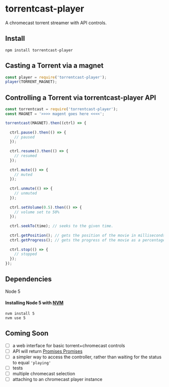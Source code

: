 # torrentcast-player
A chromecast torrent streamer with API controls.

## Install

```
npm install torrentcast-player
```

## Casting a Torrent via a magnet

```js
const player = require('torrentcast-player');
player(TORRENT_MAGNET);
```

## Controlling a Torrent via torrentcast-player API

```js
const torrentcast = require('torrentcast-player');
const MAGNET = '>>>> magent goes here <<<<';

torrentcast(MAGNET).then((ctrl) => {
  
  ctrl.pause().then(() => {
    // paused
  });
  
  ctrl.resume().then(() => {
    // resumed
  });
  
  ctrl.mute(() => {
    // muted
  });
  
  ctrl.unmute(() => {
    // unmuted
  });
  
  ctrl.setVolume(0.5).then(() => {
    // volume set to 50%
  });
  
  ctrl.seekTo(time); // seeks to the given time.
  
  ctrl.getPosition(); // gets the position of the movie in milliseconds.
  ctrl.getProgress(); // gets the progress of the movie as a percentage.
  
  ctrl.stop(() => {
    // stopped
  });
});
```

## Dependencies
Node 5

#### Installing Node 5 with [NVM](https://github.com/creationix/nvm)
```
nvm install 5
nvm use 5
```

## Coming Soon
* [ ] a web interface for basic torrent+chromecast controls
* [ ] API will return [Promises Promises](https://youtu.be/WBupia9oidU)
* [ ] a simpler way to access the controller, rather than waiting for the status to equal `'playing'`
* [ ] tests
* [ ] multiple chromecast selection
* [ ] attaching to an chromecast player instance
